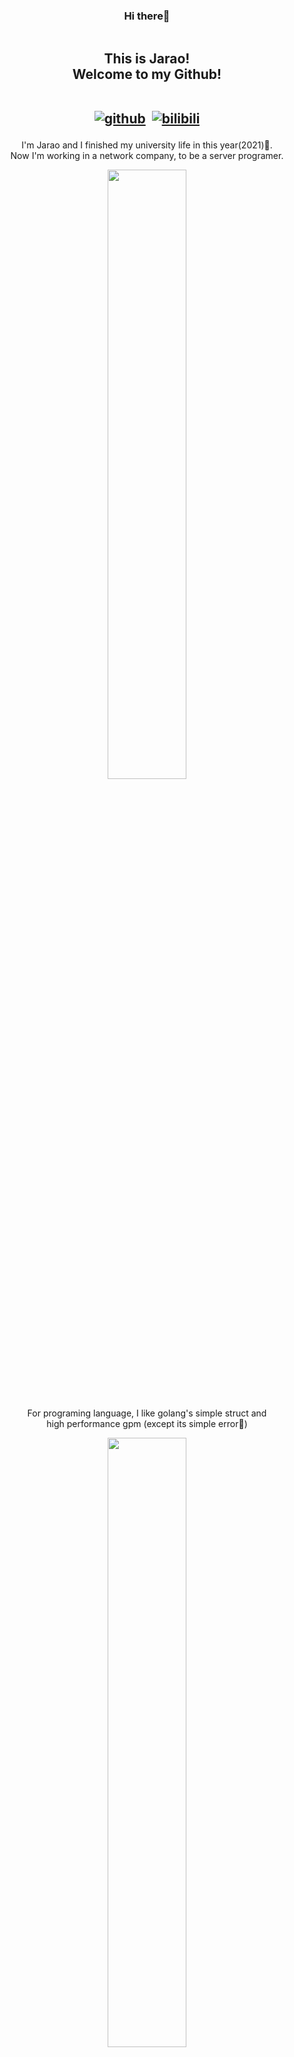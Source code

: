 <h3 align="center">Hi there👋</h3>
<div align="center">
    <img src="https://www.vectorlogo.zone/logos/golang/golang-horizontal.svg" alt="">
</div>
<h2 align="center">This is Jarao! <br>Welcome to my Github! <br><br>
    
[![github](https://img.shields.io/badge/-Github-000?style=flat&logo=Github&logoColor=white)](https://github.com/WROIATE)&nbsp;
[![bilibili](https://img.shields.io/badge/-Bilibili-blue?style=flat&logo=bilibili&logoColor=pink)](https://space.bilibili.com/3074931)
</h2>
<p align="center">I'm Jarao and I finished my university life in this year(2021)🎉.<br>
    Now I'm working in a network company, to be a server programer.</p>
<div align="center">
    <img width="50%" src="https://github-readme-stats.vercel.app/api?username=WROIATE&show_icons=true&theme=radical" />
</div>
<br>
<p align="center">For programing language, I like golang's simple struct and <br>high performance gpm
    (except its simple
    error🤣)</p>
<div align="center">
    <img width="50%"
        src="https://github-readme-stats.vercel.app/api/top-langs/?username=WROIATE&theme=radical&layout=compact&hide=html,css,stylus,less,scss,makefile">
</div>
<br>
<p align="center">
    I love Anime, Comic and some Games. I'm pleasure to <br>be your friend if you like these too🥰.
</p>
<div align="center">
    <img width="50%"
        src="https://user-images.githubusercontent.com/44677306/140898014-491b859d-1945-446c-854c-7da1e208fb2d.png">
</div>
